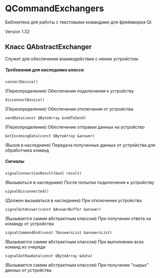 # QCommandExchangers
Библиотека для работы с текстовыми командами для фреймворка Qt.

Version 1.32

## Класс QAbstractExchanger
Служит для обеспечения взаимодействия с неким устройстом.

##### Требования для наследника класса

```
connectDevice()
```

(Переопределение) Обеспечения подключения к устройству

```
disconnectDevice()
```

(Переопределение) Обеспечения отключения от устройства

```
sendData(const QByteArray &cmdToSend)
```

(Переопределение) Обеспечение отправки данных на устройство

```
GotIncomingData(const QByteArray &answer)
```

(Вызов в наследнике) Передача полученных данных от устройства для
обработчика команд

##### Сигналы

```
signalConnectionResult(bool result)
```

(Вызываться в наследнике) После попытки подключения к устройству

```
signalDisconnected()
```

(Должен вызываться в наследнике) При отключении устройства

```
signalGotAnswer(const QAnswerBuffer &answer)
```

(Вызывается самим абстрактным классом) При получении ответа на команду от устройства

```
signalCommandEnd(const TAnswersList &answersList)
```

(Вызывается самим абстрактным классом) При выполнении всех команд из очереди

```
signalGotRawData(const QByteArray &data)
```

(Вызывается самим абстрактным классом) При получении "сырых" данных от устройства
